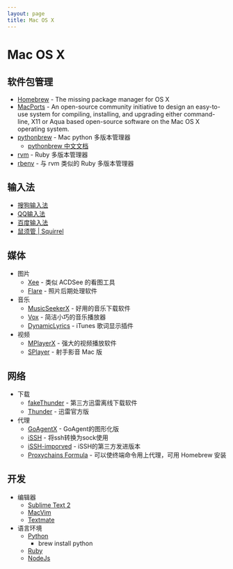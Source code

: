 ```yaml
---
layout: page
title: Mac OS X
---
```


# Mac OS X

## 软件包管理

* [Homebrew](http://mxcl.github.com/homebrew/) - The missing package manager for OS X
* [MacPorts](http://www.macports.org) - An open-source community initiative to design an easy-to-use system for compiling, installing, and upgrading either command-line, X11 or Aqua based open-source software on the Mac OS X operating system.
* [pythonbrew](https://github.com/utahta/pythonbrew) - Mac python 多版本管理器
  * [pythonbrew 中文文档](http://pythonbrew.readthedocs.org/en/latest/)
* [rvm](http://rvm.io) - Ruby 多版本管理器
* [rbenv](https://github.com/sstephenson/rbenv) - 与 rvm 类似的 Ruby 多版本管理器

## 输入法

* [搜狗输入法](http://pinyin.sogou.com/mac/)
* [QQ输入法](http://shurufa.qq.com/mac/)
* [百度输入法](http://shouji.baidu.com/input/mac.html)
* [鼠须管 | Squirrel](http://code.google.com/p/rimeime/wiki/Downloads)

## 媒体

* 图片
  * [Xee](http://wakaba.c3.cx/s/apps/xee) - 类似 ACDSee 的看图工具
  * [Flare](http://flareapp.com/) - 照片后期处理软件
* 音乐
  * [MusicSeekerX](http://blog.4321.la/article/2011-08-28-musicseekerx) - 好用的音乐下载软件
  * [Vox](http://voxapp.didgeroo.com/) - 简洁小巧的音乐播放器
  * [DynamicLyrics](http://martianz.cn/dynamiclyrics) - iTunes 歌词显示插件
* 视频
  * [MPlayerX](http://mplayerx.org/) - 强大的视频播放软件
  * [SPlayer](http://www.splayer.org/) - 射手影音 Mac 版

## 网络

* 下载
  * [fakeThunder](http://martianz.cn/fakethunder) - 第三方迅雷离线下载软件
  * [Thunder](http://mac.xunlei.com) - 迅雷官方版
* 代理
  * [GoAgentX](https://github.com/ohdarling/GoAgentX) - GoAgent的图形化版
  * [iSSH](http://macserve.org.uk/projects/issh/) - 将ssh转换为sock使用
  * [iSSH-imporved](http://code.google.com/p/issh-improved/) - iSSH的第三方发进版本
  * [Proxychains Formula](https://github.com/lxneng/homebrew/commit/25da1bef5a9631315e078a5124c91ec785ff5efe) - 可以使终端命令用上代理，可用 Homebrew 安装

## 开发

* 编辑器
  * [Sublime Text 2](http://www.sublimetext.com/)
  * [MacVim](http://code.google.com/p/macvim/)
  * [Textmate](http://macromates.com/)
* 语言环境
  * [Python](http://python.org)
    * brew install python
  * [Ruby](http://www.ruby-lang.org)
  * [NodeJs](http://nodejs.org)
